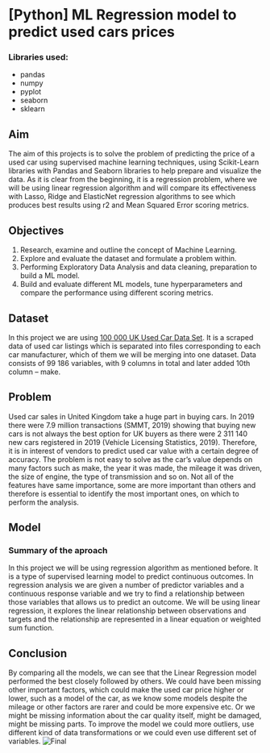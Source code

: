 # [Python] ML Regression model to predict used cars prices
### Libraries used: 
* pandas
* numpy
* pyplot
* seaborn
* sklearn

## Aim
The aim of this projects is to solve the problem of predicting the price of a used car using supervised machine learning techniques, using Scikit-Learn libraries with Pandas and Seaborn libraries to help prepare and visualize the data. As it is clear from the beginning, it is a regression problem, where we will be using linear regression algorithm and will compare its effectiveness with Lasso, Ridge and ElasticNet regression algorithms to see which produces best results using r2 and Mean Squared Error scoring metrics.

## Objectives
1. Research, examine and outline the concept of Machine Learning.
2. Explore and evaluate the dataset and formulate a problem within.
3. Performing Exploratory Data Analysis and data cleaning, preparation to build a ML model.
4. Build and evaluate different ML models, tune hyperparameters and compare the performance using different scoring metrics.

## Dataset
In this project we are using [100 000 UK Used Car Data Set](https://www.kaggle.com/adityadesai13/used-car-dataset-ford-and-mercedes). It is a scraped data of used car listings which is separated into files corresponding to each car manufacturer, which of them we will be merging into one dataset. Data consists of 99 186 variables, with 9 columns in total and later added 10th column – make.

## Problem
Used car sales in United Kingdom take a huge part in buying cars. In 2019 there were 7.9 million transactions (SMMT, 2019) showing that buying new cars is not always the best option for UK buyers as there were 2 311 140 new cars registered in 2019 (Vehicle Licensing Statistics, 2019). Therefore, it is in interest of vendors to predict used car value with a certain degree of accuracy. The problem is not easy to solve as the car’s value depends on many factors such as make, the year it was made, the mileage it was driven, the size of engine, the type of transmission and so on. Not all of the features have same importance, some are more important than others and therefore is essential to identify the most important ones, on which to perform the analysis.

## Model
### Summary of the aproach
In this project we will be using regression algorithm as mentioned before. It is a type of supervised learning model to predict continuous outcomes. In regression analysis we are given a number of predictor variables and a continuous response variable and we try to find a relationship between those variables that allows us to predict an outcome.
We will be using linear regression, it explores the linear relationship between observations and targets and the relationship are represented in a linear equation or weighted sum function.

## Conclusion
By comparing all the models, we can see that the Linear Regression model performed the best closely followed by others. We could have been missing other important factors, which could make the used car price higher or lower, such as a model of the car, as we know some models despite the mileage or other factors are rarer and could be more expensive etc. Or we might be missing information about the car quality itself, might be damaged, might be missing parts. To improve the model we could more outliers, use different kind of data transformations or we could even use different set of variables.
![Final](https://i.ibb.co/2ym1sLL/image.png "Model performance comparison")
